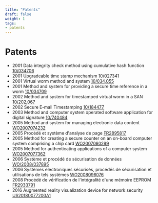 ```yaml
---
title: "Patents"
draft: false
weight: 1
tags:
- patents
---
```


# Patents


- 2001 Data integrity check method using cumulative hash function [10/034706](http://www.google.com/patents?id=DEieAAAAEBAJ&dq=Axelle+Apvrille)
- 2001 Upgradeable time stamp mechanism [10/027341](http://www.google.com/patents?id=lNeJAAAAEBAJ&dq=Axelle+Apvrille)
- 2001 Virtual worm method and system [10/034,055](http://www.google.com/patents?id=njQPAAAAEBAJ&dq=Axelle+Apvrille)
- 2001 Method and system for providing a secure time reference in a worm [10/034709](http://www.google.com/patents?id=OkieAAAAEBAJ&dq=Axelle+Apvrille)
- 2002 Method and system for timestamped virtual worm in a SAN [10/202,067](http://www.google.com/patents?id=hC99AAAAEBAJ&dq=Axelle+Apvrille)
- 2002 Secure E-mail Timestamping [10/184477](http://www.google.com/patents?id=3Y2BAAAAEBAJ&dq=Axelle+Apvrille)
- 2003 Method and computer system operated software application for digital signature [10/740484](http://www.google.com/patents?id=CuWWAAAAEBAJ&dq=Axelle+Apvrille)
- 2005 Method and system for managing electronic data content [WO2007074232](http://www.wipo.int/pctdb/en/wo.jsp?wo=2007074232&IA=WO2007074232&DISPLAY=STATUS)
- 2005 Procédé et système d'analyse de page [FR2895817](http://v3.espacenet.com/textdoc?DB=EPODOC&IDX=FR2895817&F=0)
- 2005 Method for creating a secure counter on an on-board computer system comprising a chip card [WO2007080289](http://www.wipo.int/pctdb/en/wo.jsp?wo=2007080289&IA=WO2007080289&DISPLAY=STATUS)
- 2005 Method for authenticating applications of a computer system [WO2007077362](http://www.wipo.int/pctdb/en/wo.jsp?wo=2007077362)
- 2006 Système et procédé de sécurisation de données [WO/2008/037895](http://www.wipo.int/pctdb/fr/ia.jsp?ia=FR2007/001582)
- 2006 Systèmes electroniques sécurisés, procédés de sécurisation et utilisations de tels systèmes [WO2008096076](http://fr.espacenet.com/publicationDetails/biblio?CC=FR&NR=2910658A1&KC=A1&DB=fr.espacenet.com&locale=fr_FR)
- 2008 Procédé de vérification de l'intégralité d'une mémoire EEPROM [FR2933791](http://fr.espacenet.com/publicationDetails/biblio?KC=A1&date=20100115&NR=2933791A1&DB=fr.espacenet.com&locale=fr_FR&CC=FR&FT=D)
- 2016 Augmented reality visualization device for network security [US20180077200A1](https://patentimages.storage.googleapis.com/36/dc/ba/6b59bf39b80c55/US20180077200A1.pdf) 


